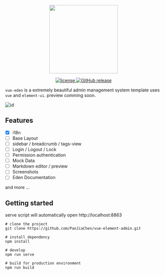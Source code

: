 <p align="center">
  <img width="220" src="https://i.loli.net/2018/05/21/5b02ebd9efd46.png">
</p>

<p align="center">
  <a href="https://github.com/Sakuyakun/vue-eden/blob/master/LICENSE">
    <img src="https://img.shields.io/github/license/Sakuyakun/vue-eden.svg?style=flat-square" alt="license">
  </a>
  <a href="https://travis-ci.org/Sakuyakun/vue-eden">
    <img src="https://img.shields.io/travis/Sakuyakun/vue-eden.svg?style=flat-square" alt="GitHub release">
  </a>
</p>

`vue-eden` is a extremely beautiful admin management system template uses `vue` and `element-ui`. preview comming soon.

![id](https://i.loli.net/2018/05/19/5aff9f7bdb36f.png)


## Features

- [x] i18n
- [ ] Base Layout
- [ ] sidebar / breadcrumb / tags-view
- [ ] Login / Logout / Lock
- [ ] Permission authentication
- [ ] Mock Data
- [ ] Markdown editor / preview
- [ ] Screenshots
- [ ] Eden Documentation

and more ...

## Getting started

serve script will automatically open http://localhost:8863

```
# clone the project
git clone https://github.com/PanJiaChen/vue-element-admin.git

# install dependency
npm install

# develop
npm run serve 

# build for production environment
npm run build
```
